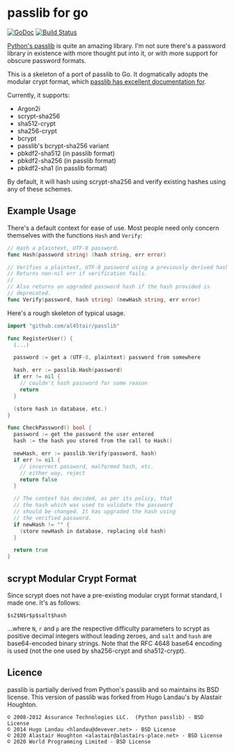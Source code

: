 passlib for go
==============

[![GoDoc](https://godoc.org/github.com/al45tair/passlib?status.svg)](https://godoc.org/github.com/al45tair/passlib) [![Build Status](https://travis-ci.org/al45tair/passlib.svg?branch=master)](https://travis-ci.org/al45tair/passlib)

[Python's passlib](https://pythonhosted.org/passlib/) is quite an amazing
library. I'm not sure there's a password library in existence with more thought
put into it, or with more support for obscure password formats.

This is a skeleton of a port of passlib to Go. It dogmatically adopts the
modular crypt format, which [passlib has excellent documentation for](https://pythonhosted.org/passlib/modular_crypt_format.html#modular-crypt-format).

Currently, it supports:

  - Argon2i
  - scrypt-sha256
  - sha512-crypt
  - sha256-crypt
  - bcrypt
  - passlib's bcrypt-sha256 variant
  - pbkdf2-sha512 (in passlib format)
  - pbkdf2-sha256 (in passlib format)
  - pbkdf2-sha1 (in passlib format)

By default, it will hash using scrypt-sha256 and verify existing hashes using
any of these schemes.

Example Usage
-------------
There's a default context for ease of use. Most people need only concern
themselves with the functions `Hash` and `Verify`:

```go
// Hash a plaintext, UTF-8 password.
func Hash(password string) (hash string, err error)

// Verifies a plaintext, UTF-8 password using a previously derived hash.
// Returns non-nil err if verification fails.
//
// Also returns an upgraded password hash if the hash provided is
// deprecated.
func Verify(password, hash string) (newHash string, err error)
```

Here's a rough skeleton of typical usage.

```go
import "github.com/al45tair/passlib"

func RegisterUser() {
  (...)

  password := get a (UTF-8, plaintext) password from somewhere

  hash, err := passlib.Hash(password)
  if err != nil {
    // couldn't hash password for some reason
    return
  }

  (store hash in database, etc.)
}

func CheckPassword() bool {
  password := get the password the user entered
  hash := the hash you stored from the call to Hash()

  newHash, err := passlib.Verify(password, hash)
  if err != nil {
    // incorrect password, malformed hash, etc.
    // either way, reject
    return false
  }

  // The context has decided, as per its policy, that
  // the hash which was used to validate the password
  // should be changed. It has upgraded the hash using
  // the verified password.
  if newHash != "" {
    (store newHash in database, replacing old hash)
  }

  return true
}
```

scrypt Modular Crypt Format
---------------------------
Since scrypt does not have a pre-existing modular crypt format standard, I made one. It's as follows:

    $s2$N$r$p$salt$hash

...where `N`, `r` and `p` are the respective difficulty parameters to scrypt as positive decimal integers without leading zeroes, and `salt` and `hash` are base64-encoded binary strings. Note that the RFC 4648 base64 encoding is used (not the one used by sha256-crypt and sha512-crypt).

Licence
-------
passlib is partially derived from Python's passlib and so maintains its BSD license.  This version of passlib was forked from Hugo Landau's by Alastair Houghton.

    © 2008-2012 Assurance Technologies LLC.  (Python passlib) - BSD License
    © 2014 Hugo Landau <hlandau@devever.net> - BSD License
    © 2020 Alastair Houghton <alastair@alastairs-place.net> - BSD License
	© 2020 World Programming Limited - BSD License

